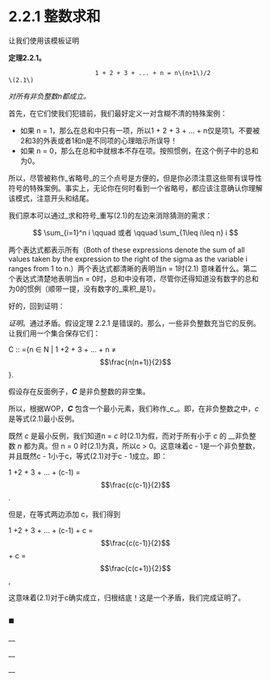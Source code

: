 # 2.2.1 整数求和

让我们使用该模板证明

**定理2.2.1。**

                            1 + 2 + 3 + ... + n = n\(n+1\)/2                                     \(2.1\)

_对所有非负整数n都成立。_

首先，在它们使我们犯错前，我们最好定义一对含糊不清的特殊案例：

* 如果 n = 1，那么在总和中只有一项，所以1 + 2 + 3 + ... + n仅是项1。不要被2和3的外表或者1和n是不同项的心理暗示所误导！
* 如果 n = 0，那么在总和中就根本不存在项。按照惯例，在这个例子中的总和为0。

所以，尽管被称作_省略号_的三个点号是方便的，但是你必须注意这些带有误导性符号的特殊案例。事实上，无论你在何时看到一个省略号，都应该注意确认你理解该模式，注意开头和结尾。

我们原本可以通过_求和符号_重写\(2.1\)的左边来消除猜测的需求：

$$
\sum_{i=1}^n i    \qquad 或者  \qquad \sum_{1\leq i\leq n} i
$$

两个表达式都表示所有（Both of these expressions denote the sum of all values taken by the expression to the right of the sigma as the variable i ranges from 1 to n.）两个表达式都清晰的表明当n = 1时\(2.1\) 意味着什么。第二个表达式清楚地表明当n = 0时，总和中没有项，尽管你还得知道没有数字的总和为0的惯例（顺带一提，没有数字的_乘积_是1）。

好的，回到证明：

_证明_。通过矛盾。假设定理 2.2.1 是错误的。那么，一些非负整数充当它的反例。让我们用一个集合保存它们：

 C :: ={n ∈ N \| 1 +2 + 3 + ... + n ≠ $$\frac{n(n+1)}{2}$$ }.

假设存在反面例子，_**C**_ 是非负整数的非空集。 

所以，根据WOP，_**C**_ 包含一个最小元素，我们称作_c_。即，在非负整数之中，_c_ 是等式\(2.1\)最小反例。

既然 _c_ 是最小反例，我们知道n = _c_ 时\(2.1\)为假，而对于所有小于 _c_ 的 __非负整数 _n_ 都为真。但 n = 0 时\(2.1\)为真，所以c &gt; 0。这意味着c - 1是一个非负整数，并且既然c - 1小于c，等式\(2.1\)对于c - 1成立。即：

1 +2 + 3 + ... + \(c-1\) = $$\frac{c(c-1)}{2}$$ .

但是，在等式两边添加 c，我们得到

1 +2 + 3 + ... + \(c-1\) + c =  $$\frac{c(c-1)}{2}$$ + c = $$\frac{c(c+1)}{2}$$ ,

这意味着\(2.1\)对于c确实成立，归根结底！这是一个矛盾，我们完成证明了。

                                                                                                                                                                   ⬛️





\_\_

\_\_



\_\_









